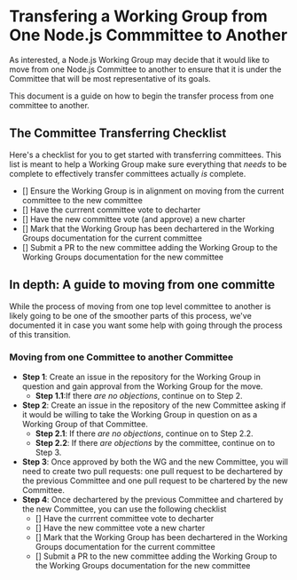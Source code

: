 # Transfering a Working Group from One Node.js Commmittee to Another
As interested, a Node.js Working Group may decide that it would like to move from one Node.js Committee to another to ensure that it is under the Committee that will be most representative of its goals.

This document is a guide on how to begin the transfer process from one committee to another.

## The Committee Transferring Checklist
Here's a checklist for you to get started with transferring committees. This list is meant to help a Working Group make sure everything that _needs_ to be complete to effectively transfer committees actually _is_ complete. 

- [] Ensure the Working Group is in alignment on moving from the current committee to the new committee
- [] Have the currrent committee vote to decharter
- [] Have the new committee vote (and approve) a new charter
- [] Mark that the Working Group has been dechartered in the Working Groups documentation for the current committee
- [] Submit a PR to the new committee adding the Working Group to the Working Groups documentation for the new committee

## In depth: A guide to moving from one committe
While the process of moving from one top level committee to another is likely going to be one of the smoother parts of this process, we've documented it in case you want some help with going through the process of this transition.

### Moving from one Committee to another Committee

* **Step 1**: Create an issue in the repository for the Working Group in question and gain approval from the Working Group for the move.
  * **Step 1.1**:If there _are no objections_, continue on to Step 2.
* **Step 2**: Create an issue in the repository of the new Committee asking if it would be willing to take the Working Group in question on as a Working Group of that Committee.
  * **Step 2.1**: If there _are no objections_, continue on to Step 2.2.
  * **Step 2.2**: If there _are objections_ by the committee, continue on to Step 3.
* **Step 3**: Once approved by both the WG and the new Committee, you will need to create two pull requests: one pull request to be dechartered by the previous Committee and one pull request to be chartered by the new Committee.
* **Step 4**: Once dechartered by the previous Committee and chartered by the new Committee, you can use the following checklist 
  * [] Have the currrent committee vote to decharter
  * [] Have the new committee vote a new charter
  * [] Mark that the Working Group has been dechartered in the Working Groups documentation for the current committee
  * [] Submit a PR to the new committee adding the Working Group to the Working Groups documentation for the new committee
